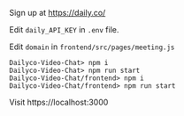 Sign up at https://daily.co/

Edit `daily_API_KEY` in `.env` file.

Edit `domain` in `frontend/src/pages/meeting.js`

```
Dailyco-Video-Chat> npm i
Dailyco-Video-Chat> npm run start
Dailyco-Video-Chat/frontend> npm i
Dailyco-Video-Chat/frontend> npm run start
```

Visit https://localhost:3000 
